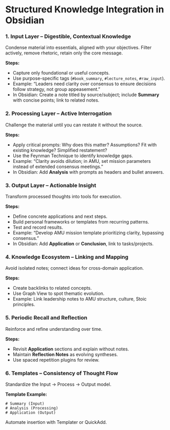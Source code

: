 # Structured Knowledge Integration in Obsidian

### 1. Input Layer – Digestible, Contextual Knowledge

Condense material into essentials, aligned with your objectives. Filter actively, remove rhetoric, retain only the core message.

**Steps:**

* Capture only foundational or useful concepts.
* Use purpose-specific tags (`#book_summary`, `#lecture_notes`, `#raw_input`).
* Example: “Leaders need clarity over consensus to ensure decisions follow strategy, not group appeasement.”
* In Obsidian: Create a note titled by source/subject; include **Summary** with concise points; link to related notes.

### 2. Processing Layer – Active Interrogation

Challenge the material until you can restate it without the source.

**Steps:**

* Apply critical prompts: Why does this matter? Assumptions? Fit with existing knowledge? Simplified restatement?
* Use the Feynman Technique to identify knowledge gaps.
* Example: “Clarity avoids dilution; in AMU, set mission parameters instead of extended consensus meetings.”
* In Obsidian: Add **Analysis** with prompts as headers and bullet answers.

### 3. Output Layer – Actionable Insight

Transform processed thoughts into tools for execution.

**Steps:**

* Define concrete applications and next steps.
* Build personal frameworks or templates from recurring patterns.
* Test and record results.
* Example: “Develop AMU mission template prioritizing clarity, bypassing consensus.”
* In Obsidian: Add **Application** or **Conclusion**, link to tasks/projects.

### 4. Knowledge Ecosystem – Linking and Mapping

Avoid isolated notes; connect ideas for cross-domain application.

**Steps:**

* Create backlinks to related concepts.
* Use Graph View to spot thematic evolution.
* Example: Link leadership notes to AMU structure, culture, Stoic principles.

### 5. Periodic Recall and Reflection

Reinforce and refine understanding over time.

**Steps:**

* Revisit **Application** sections and explain without notes.
* Maintain **Reflection Notes** as evolving syntheses.
* Use spaced repetition plugins for review.

### 6. Templates – Consistency of Thought Flow

Standardize the Input → Process → Output model.

**Template Example:**

```
# Summary (Input)
# Analysis (Processing)
# Application (Output)
```

Automate insertion with Templater or QuickAdd.
